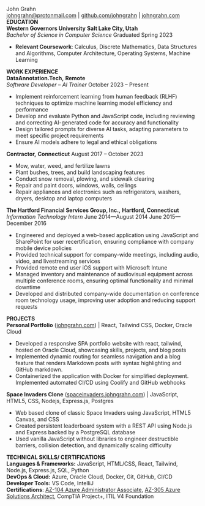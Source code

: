 John Grahn  
johngrahn@protonmail.com | [github.com/johngrahn](https://github.com/johngrahn) | [johngrahn.com](https://johngrahn.com)  
**EDUCATION**  
**Western Governors University**	**Salt Lake City, Utah**  
*Bachelor of Science in Computer Science*	Graduated Spring 2023

* **Relevant Coursework**: Calculus, Discrete Mathematics, Data Structures and Algorithms, Computer Architecture, Operating Systems, Machine Learning

**WORK EXPERIENCE**  
**DataAnnotation.Tech,**	**Remote**  
*Software Developer – AI Trainer*	October 2023 – Present

* Implement reinforcement learning from human feedback (RLHF) techniques to optimize machine learning model efficiency and performance  
* Develop and evaluate Python and JavaScript code, including reviewing and correcting AI-generated code for accuracy and functionality  
* Design tailored prompts for diverse AI tasks, adapting parameters to meet specific project requirements  
* Ensure AI models adhere to legal and ethical obligations 

**Contractor,**     **Connecticut**
August 2017 – October 2023

* Mow, water, weed, and fertilize lawns
* Plant bushes, trees, and build landscaping features
* Conduct snow removal, plowing, and sidewalk clearing
* Repair and paint doors, windows, walls, ceilings
* Repair appliances and electronics such as refrigerators, washers, dryers, desktop and laptop computers

**The Hartford Financial Services Group, Inc.,**	**Hartford, Connecticut**  
*Information Technology Intern*	June 2014—August 2014   June 2015—December 2016

* Engineered and deployed a web-based application using JavaScript and SharePoint for user recertification, ensuring compliance with company mobile device policies   
* Provided technical support for company-wide meetings, including audio, video, and livestreaming services  
* Provided remote end user iOS support with Microsoft Intune  
* Managed inventory and maintenance of audiovisual equipment across multiple conference rooms, ensuring optimal functionality and minimal downtime  
* Developed and distributed company-wide documentation on conference room technology usage, improving user adoption and reducing support requests

**PROJECTS**  
**Personal Portfolio** ([johngrahn.com](https://johngrahn.com/)) | React, Tailwind CSS, Docker, Oracle Cloud

* Developed a responsive SPA portfolio website with react, tailwind, hosted on Oracle Cloud, showcasing skills, projects, and blog posts  
* Implemented dynamic routing for seamless navigation and a blog feature that renders Markdown posts with syntax highlighting and GitHub markdown.  
* Containerized the application with Docker for simplified deployment. Implemented automated CI/CD using Coolify and GitHub webhooks

**Space Invaders Clone** ([spaceinvaders.johngrahn.com](https://spaceinvaders.johngrahn.com)) | JavaScript, HTML5, CSS, Nodejs, Express.js, Postgres

* Web based clone of classic Space Invaders using JavaScript, HTML5 Canvas, and CSS  
* Created persistent leaderboard system with a REST API using Node.js and Express backed by a PostgreSQL database  
* Used vanilla JavaScript without libraries to engineer destructible barriers, collision detection, and dynamically scaling difficulty 

**TECHNICAL SKILLS/ CERTIFICATIONS**  
**Languages & Frameworks:** JavaScript, HTML/CSS, React, Tailwind, Node.js, Express.js, SQL, Python  
**DevOps & Cloud:** Azure, Oracle Cloud, Docker, Git, GitHub, CI/CD  
**Developer Tools:** VS Code, IntelliJ   
**Certifications**: [AZ-104 Azure Administrator Associate](https://learn.microsoft.com/en-us/users/johngrahn-2057/credentials/4cd70ca0b7344582?ref=https%3A%2F%2Fjohngrahn.com%2F), [AZ-305 Azure Solutions Architect](https://learn.microsoft.com/api/credentials/share/en-us/JohnGrahn-2057/3438F31CD75C3CAD?sharingId=91457D56241B418C), CompTIA Project+, ITIL V4 Foundation
